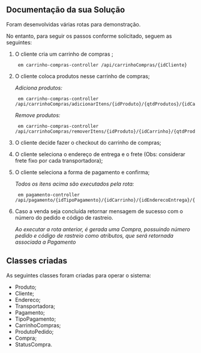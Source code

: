 ## Documentação da sua Solução

Foram desenvolvidas várias rotas para demonstração.

No entanto, para seguir os passos conforme solicitado, seguem as seguintes:

1. O cliente cria um carrinho de compras ;
    
        em carrinho-compras-controller /api/carrinhoCompras/{idCliente}
       
2. O cliente coloca produtos nesse carrinho de compras;

   *Adiciona produtos:*
   
        em carrinho-compras-controller /api/carrinhoCompras/adicionarItens/{idProduto}/{qtdProdutos}/{idCarrinho}/
      
   *Remove produtos:*
   
        em carrinho-compras-controller /api/carrinhoCompras/removerItens/{idProduto}/{idCarrinho}/{qtdProdutos}
       
3. O cliente decide fazer o checkout do carrinho de compras;
4. O cliente seleciona o endereço de entrega e o frete (Obs: considerar frete fixo por cada
transportadora);
5. O cliente seleciona a forma de pagamento e confirma;

   *Todos os itens acima são executados pela rota:*
   
        em pagamento-controller /api/pagamento/{idTipoPagamento}/{idCarrinho}/{idEnderecoEntrega}/{idTransportadora}

6. Caso a venda seja concluída retornar mensagem de sucesso com o número do pedido e
código de rastreio.
   
   *Ao executar a rota anterior, é gerada uma Compra, possuindo número pedido e código de rastreio como atributos, que será retornada associada a Pagamento*
   

## Classes criadas

As seguintes classes foram criadas para operar o sistema:

- Produto;
- Cliente;
- Endereco;
- Transportadora;
- Pagamento;
- TipoPagamento;
- CarrinhoCompras;
- ProdutoPedido;
- Compra;
- StatusCompra.
